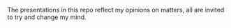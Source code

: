 The presentations in this repo reflect my opinions on matters, all are invited to try and change my mind.
